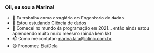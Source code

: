 ### Oii, eu sou a Marina!

- 🔭 Eu trabalho como estagiária em Engenharia de dados
- 🌱 Estou estudando Ciência de dados
- 🤔 Comecei no mundo da programação em 2021... então ainda estou aprendendo muito muito meesmo (ainda bem kk)
- 📫 Como me contatar: marina.lara@iclinic.com.br
- 😄 Pronomes: Ela/Dela

